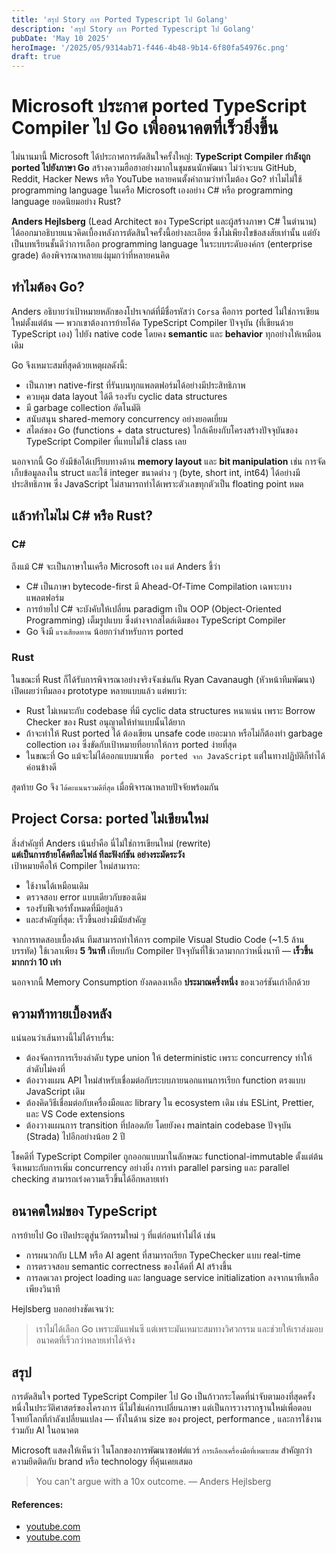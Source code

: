 ```yaml
---
title: 'สรุป Story การ Ported Typescript ไป Golang'
description: 'สรุป Story การ Ported Typescript ไป Golang'
pubDate: 'May 10 2025'
heroImage: '/2025/05/9314ab71-f446-4b48-9b14-6f80fa54976c.png'
draft: true
---
```


# Microsoft ประกาศ ported  TypeScript Compiler ไป Go เพื่ออนาคตที่เร็วยิ่งขึ้น

ไม่นานมานี้ Microsoft ได้ประกาศการตัดสินใจครั้งใหญ่: **TypeScript Compiler กำลังถูก ported ไปยังภาษา Go** สร้างความฮือฮาอย่างมากในชุมชนนักพัฒนา ไม่ว่าจะบน GitHub, Reddit, Hacker News หรือ YouTube หลายคนตั้งคำถามว่าทำไมต้อง Go? ทำไมไม่ใช้ programming language ในเครือ Microsoft เองอย่าง C# หรือ programming language ยอดนิยมอย่าง Rust?

**Anders Hejlsberg** (Lead Architect ของ TypeScript และผู้สร้างภาษา C# ในตำนาน) ได้ออกมาอธิบายแนวคิดเบื้องหลังการตัดสินใจครั้งนี้อย่างละเอียด ซึ่งไม่เพียงไขข้อสงสัยเท่านั้น แต่ยังเป็นบทเรียนชั้นดีว่าการเลือก programming language ในระบบระดับองค์กร (enterprise grade) ต้องพิจารณาหลายแง่มุมกว่าที่หลายคนคิด

## ทำไมต้อง Go?

Anders อธิบายว่าเป้าหมายหลักของโปรเจกต์ที่มีชื่อรหัสว่า `Corsa` คือการ ported  ไม่ใช่การเขียนใหม่ตั้งแต่ต้น — พวกเขาต้องการย้ายโค้ด TypeScript Compiler ปัจจุบัน (ที่เขียนด้วย TypeScript เอง) ไปยัง native code โดยคง **semantic** และ **behavior** ทุกอย่างให้เหมือนเดิม

Go จึงเหมาะสมที่สุดด้วยเหตุผลดังนี้:
- เป็นภาษา native-first ที่รันบนทุกแพลตฟอร์มได้อย่างมีประสิทธิภาพ
- ควบคุม data layout ได้ดี รองรับ cyclic data structures
- มี garbage collection อัตโนมัติ
- สนับสนุน shared-memory concurrency อย่างยอดเยี่ยม
- สไตล์ของ Go (functions + data structures) ใกล้เคียงกับโครงสร้างปัจจุบันของ TypeScript Compiler ที่แทบไม่ใช้ class เลย

นอกจากนี้ Go ยังมีข้อได้เปรียบทางด้าน **memory layout** และ **bit manipulation** เช่น การจัดเก็บข้อมูลลงใน struct และใช้ integer ขนาดต่าง ๆ (byte, short int, int64) ได้อย่างมีประสิทธิภาพ ซึ่ง JavaScript ไม่สามารถทำได้เพราะตัวเลขทุกตัวเป็น floating point หมด

## แล้วทำไมไม่ C# หรือ Rust?

### C#
ถึงแม้ C# จะเป็นภาษาในเครือ Microsoft เอง แต่ Anders ชี้ว่า
- C# เป็นภาษา bytecode-first มี Ahead-Of-Time Compilation เฉพาะบางแพลตฟอร์ม
- การย้ายไป C# จะบังคับให้เปลี่ยน paradigm เป็น OOP (Object-Oriented Programming) เต็มรูปแบบ ซึ่งต่างจากสไตล์เดิมของ TypeScript Compiler
- Go จึงมี `แรงเสียดทาน` น้อยกว่าสำหรับการ ported 

### Rust
ในขณะที่ Rust ก็ได้รับการพิจารณาอย่างจริงจังเช่นกัน Ryan Cavanaugh (หัวหน้าทีมพัฒนา) เปิดเผยว่าทีมลอง prototype หลายแบบแล้ว แต่พบว่า:
- Rust ไม่เหมาะกับ codebase ที่มี cyclic data structures หนาแน่น เพราะ Borrow Checker ของ Rust อนุญาตให้ทำแบบนั้นได้ยาก
- ถ้าจะทำให้ Rust  ported ได้ ต้องเขียน unsafe code เยอะมาก หรือไม่ก็ต้องทำ garbage collection เอง ซึ่งขัดกับเป้าหมายที่อยากให้การ ported ง่ายที่สุด
- ในขณะที่ Go แม้จะไม่ได้ออกแบบมาเพื่อ ` ported จาก JavaScript` แต่ในทางปฏิบัติก็ทำได้ค่อนข้างดี

สุดท้าย Go จึง `ได้คะแนนรวมดีที่สุด` เมื่อพิจารณาหลายปัจจัยพร้อมกัน

## Project Corsa:  ported  ไม่เขียนใหม่

สิ่งสำคัญที่ Anders เน้นย้ำคือ นี่ไม่ใช่การเขียนใหม่ (rewrite)  
**แต่เป็นการย้ายโค้ดทีละไฟล์ ทีละฟังก์ชัน อย่างระมัดระวัง**  
เป้าหมายคือให้ Compiler ใหม่สามารถ:
- ใช้งานได้เหมือนเดิม
- ตรวจสอบ error แบบเดียวกับของเดิม
- รองรับฟีเจอร์ทั้งหมดที่มีอยู่แล้ว
- และสำคัญที่สุด: เร็วขึ้นอย่างมีนัยสำคัญ

จากการทดสอบเบื้องต้น ทีมสามารถทำให้การ compile Visual Studio Code (~1.5 ล้านบรรทัด) ใช้เวลาเพียง **5 วินาที** เทียบกับ Compiler ปัจจุบันที่ใช้เวลามากกว่าหนึ่งนาที — **เร็วขึ้นมากกว่า 10 เท่า**

นอกจากนี้ Memory Consumption ยังลดลงเหลือ **ประมาณครึ่งหนึ่ง** ของเวอร์ชันเก่าอีกด้วย

## ความท้าทายเบื้องหลัง

แน่นอนว่าเส้นทางนี้ไม่ได้ราบรื่น:
- ต้องจัดการการเรียงลำดับ type union ให้ deterministic เพราะ concurrency ทำให้ลำดับไม่คงที่
- ต้องวางแผน API ใหม่สำหรับเชื่อมต่อกับระบบภายนอกแทนการเรียก function ตรงแบบ JavaScript เดิม
- ต้องคิดวิธีเชื่อมต่อกับเครื่องมือและ library ใน ecosystem เดิม เช่น ESLint, Prettier, และ VS Code extensions
- ต้องวางแผนการ transition ที่ปลอดภัย โดยยังคง maintain codebase ปัจจุบัน (Strada) ไปอีกอย่างน้อย 2 ปี

โชคดีที่ TypeScript Compiler ถูกออกแบบมาในลักษณะ functional-immutable ตั้งแต่ต้น จึงเหมาะกับการเพิ่ม concurrency อย่างยิ่ง การทำ parallel parsing และ parallel checking สามารถเร่งความเร็วขึ้นได้อีกหลายเท่า

## อนาคตใหม่ของ TypeScript

การย้ายไป Go เปิดประตูสู่นวัตกรรมใหม่ ๆ ที่แต่ก่อนทำไม่ได้ เช่น
- การผนวกกับ LLM หรือ AI agent ที่สามารถเรียก TypeChecker แบบ real-time
- การตรวจสอบ semantic correctness ของโค้ดที่ AI สร้างขึ้น
- การลดเวลา project loading และ language service initialization ลงจากนาทีเหลือเพียงวินาที

Hejlsberg บอกอย่างชัดเจนว่า:
> เราไม่ได้เลือก Go เพราะมันแฟนซี แต่เพราะมันเหมาะสมทางวิศวกรรม และช่วยให้เราส่งมอบอนาคตที่เร็วกว่าหลายเท่าได้จริง

## สรุป

การตัดสินใจ ported  TypeScript Compiler ไป Go เป็นก้าวกระโดดที่น่าจับตามองที่สุดครั้งหนึ่งในประวัติศาสตร์ของโครงการ นี่ไม่ใช่แค่การเปลี่ยนภาษา แต่เป็นการวางรากฐานใหม่เพื่อตอบโจทย์โลกที่กำลังเปลี่ยนแปลง — ทั้งในด้าน size ของ project, performance , และการใช้งานร่วมกับ AI ในอนาคต

Microsoft แสดงให้เห็นว่า ในโลกของการพัฒนาซอฟต์แวร์ `การเลือกเครื่องมือที่เหมาะสม` สำคัญกว่าความยึดติดกับ brand หรือ technology ที่คุ้นเคยเสมอ

> You can't argue with a 10x outcome. — Anders Hejlsberg

#### References:
- [youtube.com](https://www.youtube.com/watch?v=pNlq-EVld70)
- [youtube.com](https://www.youtube.com/watch?v=10qowKUW82U)
